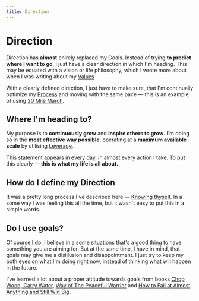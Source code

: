 ```yaml
---
title: Direction
---
```


# Direction

Direction has **almost** enirely replaced my Goals. Instead of trying **to predict where I want to go**, I just have a clear direction in which I'm heading. This may be equated with a vision or life philosophy, which I wrote more about when I was writing about my [Values](Values.md)

With a clearly defined direction, I just have to make sure, that I'm continually optimize my [Process](Process.md) and moving with the same pace — this is an example of using [20 Mile March](../Mental%20Models/20%20Mile%20March.md).

## Where I'm heading to?

My purpose is to **continuously grow** and **inspire others to grow**. I'm doing so in the **most effective way possible**, operating at a **maximum available scale** by utilising [Leverage](../Mental%20Models/Leverage.md).

This statement appears in every day, in almost every action I take. To put this clearly — **this is what my life is all about.**

## How do I define my Direction

It was a pretty long process I've described here — [Knowing thyself](Knowing%20thyself.md). In a some way I was feeling this all the time, but it wasn't easy to put this in a simple words.

## Do I use goals?

Of course I do. I believe in a some situations that's a good thing to have something you are aiming for. But at the same time, I have in mind, that goals may give me a disillusion and disappointment. I just try to keep my both eyes on what I'm doing right now, instead of thinking what will happen in the future. 

I've learned a lot about a proper attitude towards goals from books [Chop Wood, Carry Water](../Books/Chop%20Wood,%20Carry%20Water.md), [Way of The Peaceful Warrior](../Books/Way%20of%20The%20Peaceful%20Warrior.md) and [How to Fail at Almost Anything and Still Win Big](../Books/How%20to%20Fail%20at%20Almost%20Anything%20and%20Still%20Win%20Big.md).



